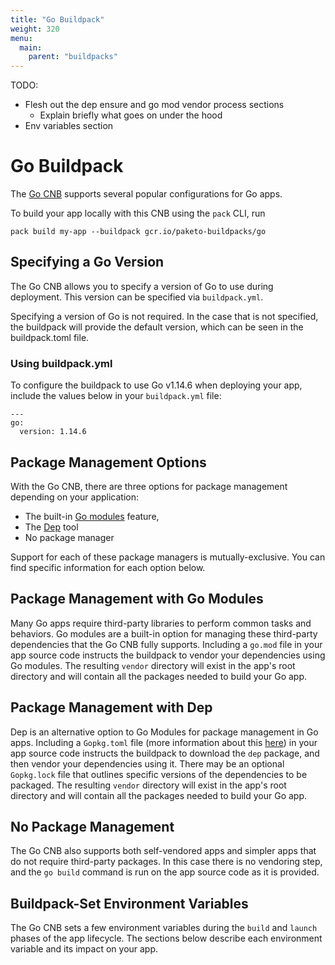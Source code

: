 ```yaml
---
title: "Go Buildpack"
weight: 320
menu:
  main:
    parent: "buildpacks"
---
```

TODO:
- Flesh out the dep ensure and go mod vendor process sections
  - Explain briefly what goes on under the hood
- Env variables section
# Go Buildpack

The [Go CNB](https://github.com/paketo-buildpacks/go) supports several popular configurations for Go apps.

To build your app locally with this CNB using the `pack` CLI, run
```
pack build my-app --buildpack gcr.io/paketo-buildpacks/go
```

## <a id="specifying-go-version"></a> Specifying a Go Version

The Go CNB allows you to specify a version of Go to use during
deployment. This version can be specified via `buildpack.yml`.

Specifying a version of Go is not required. In the case that is not specified,
the buildpack will provide the default version, which can
be seen in the buildpack.toml file.

### <a id='buildpack-yml'></a> Using buildpack.yml

To configure the buildpack to use Go v1.14.6 when deploying your app,
include the values below in your `buildpack.yml` file:

```
---
go:
  version: 1.14.6
```


## <a id="package-management-options"></a> Package Management Options

With the Go CNB, there are three options for package management depending on your application:
* The built-in [Go modules](https://github.com/golang/go/wiki/Modules) feature,
* The [Dep](https://github.com/golang/dep) tool
* No package manager

Support for each of these package managers is mutually-exclusive. You can find specific information for each option below.

## <a id="package-management-with-go-modules"></a> Package Management with Go Modules

Many Go apps require third-party libraries to perform common tasks and
behaviors. Go modules are a built-in option for managing these third-party
dependencies that the Go CNB fully supports. Including a `go.mod` file in your
app source code instructs the buildpack to vendor your dependencies
using Go modules. The resulting `vendor` directory will exist in the app's root directory and will contain all the packages needed to build your Go app.


## <a id="package-management-with-dep"></a> Package Management with Dep

Dep is an alternative option to Go Modules for package management in Go apps. Including a `Gopkg.toml` file (more information about this [here](https://golang.github.io/dep/docs/Gopkg.toml.html)) in your app source code instructs the buildpack to download the `dep` package, and then vendor your dependencies using it. There may be an optional `Gopkg.lock` file that outlines specific versions of the dependencies to be packaged. The resulting `vendor` directory will exist in the app's root directory and will contain all the packages needed to build your Go app. 

## <a id="no-package-manager"></a> No Package Management

The Go CNB also supports both self-vendored apps and simpler apps that do not require third-party packages. In this case there is no vendoring step, and the `go build` command is run on the app source code as it is provided.


## <a id="environment-variables"></a> Buildpack-Set Environment Variables

The Go CNB sets a few environment variables during the `build` and
`launch` phases of the app lifecycle. The sections below describe each
environment variable and its impact on your app. 

